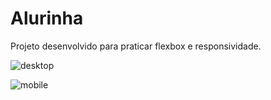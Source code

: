 <h1>Alurinha</h1>

Projeto desenvolvido para praticar flexbox e responsividade.


![desktop](https://user-images.githubusercontent.com/112051389/201523830-4d1e70cd-7b82-4411-952e-d9403646d575.gif)

![mobile](https://user-images.githubusercontent.com/112051389/201523897-007e7a8b-ec34-4a60-829c-fe1af3d293d2.gif)
